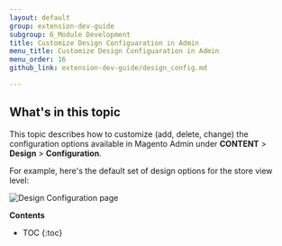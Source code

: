```yaml
---
layout: default
group: extension-dev-guide
subgroup: 6_Module Development
title: Customize Design Configuaration in Admin
menu_title: Customize Design Configuaration in Admin
menu_order: 16
github_link: extension-dev-guide/design_config.md

---
```


<h2>What's in this topic</h2>

This topic describes how to customize (add, delete, change) the configuration options available in Magento Admin under **CONTENT** > **Design** > **Configuration**.

For example, here's the default set of design options for the store view level:

<img src="{{site.baseurl}}common/images/design_conf2.png" alt="Design Configuration page">

**Contents**

* TOC
{:toc}